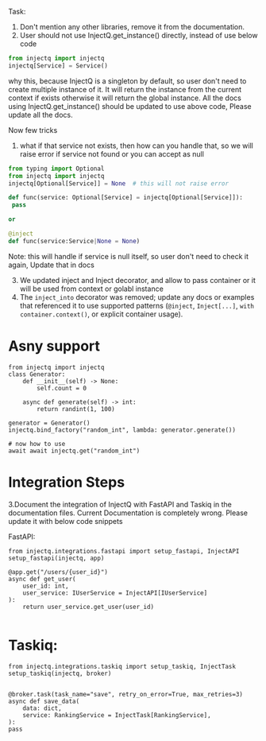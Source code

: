Task: 
1. Don't mention any other libraries, remove it from the documentation.
2. User should not use InjectQ.get_instance() directly, instead of use below code
```python
from injectq import injectq
injectq[Service] = Service()
```
why this, because InjectQ is a singleton by default, so user don't need to create multiple instance of it.
It will return the instance from the current context if exists otherwise it will return the global instance.
All the docs using InjectQ.get_instance() should be updated to use above code, Please update all the docs.

Now few tricks
1. what if that service not exists, then how can you handle that, so we will raise error if service not found or you can accept as null
```python
from typing import Optional
from injectq import injectq
injectq[Optional[Service]] = None  # this will not raise error

def func(service: Optional[Service] = injectq[Optional[Service]]):
 pass

or

@inject
def func(service:Service|None = None)

```
Note: this will handle if service is null itself, so user don't need to check it again, Update that in docs


3. We updated inject and Inject decorator, and allow to pass container or it will be used from context or golabl instance
4. The `inject_into` decorator was removed; update any docs or examples that referenced it to use supported patterns (`@inject`, `Inject[...]`, `with container.context()`, or explicit container usage).


# Asny support
```
from injectq import injectq
class Generator:
    def __init__(self) -> None:
        self.count = 0

    async def generate(self) -> int:
        return randint(1, 100)

generator = Generator()
injectq.bind_factory("random_int", lambda: generator.generate())

# now how to use
await await injectq.get("random_int")
```

# Integration Steps
3.Document the integration of InjectQ with FastAPI and Taskiq in the documentation files.
Current Documentation is completely wrong. Please update it with below code snippets

FastAPI:
```
from injectq.integrations.fastapi import setup_fastapi, InjectAPI
setup_fastapi(injectq, app)

@app.get("/users/{user_id}")
async def get_user(
    user_id: int,
    user_service: IUserService = InjectAPI[IUserService]
):
    return user_service.get_user(user_id)
    
```

# Taskiq:
```
from injectq.integrations.taskiq import setup_taskiq, InjectTask
setup_taskiq(injectq, broker)


@broker.task(task_name="save", retry_on_error=True, max_retries=3)
async def save_data(
    data: dict,
    service: RankingService = InjectTask[RankingService],
):
pass
```
